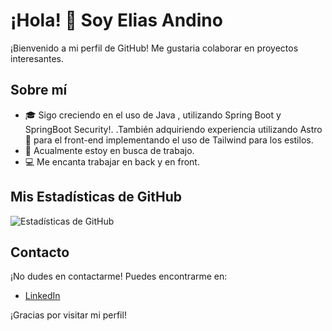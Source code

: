 # ¡Hola! 👋 Soy Elias Andino

¡Bienvenido a mi perfil de GitHub! Me gustaria colaborar en proyectos interesantes.

## Sobre mí
- 🎓 Sigo creciendo en el uso de Java , utilizando Spring Boot y SpringBoot Security!.
.También adquiriendo experiencia utilizando Astro 🚀 para el front-end implementando el uso de Tailwind para los estilos.
- 💼 Acualmente estoy en busca de trabajo.
- 💻 Me encanta trabajar en back y en front.

## Mis Estadísticas de GitHub
![Estadísticas de GitHub](https://github-readme-stats.vercel.app/api?username=sebaandino&show_icons=true&theme=radical)

## Contacto
¡No dudes en contactarme! Puedes encontrarme en:
- [LinkedIn](https://www.linkedin.com/in/elias-sebastian-agustin-andino-9286a12b2)

¡Gracias por visitar mi perfil!
<!---
sebaandino/sebaandino is a ✨ special ✨ repository because its `README.md` (this file) appears on your GitHub profile.
You can click the Preview link to take a look at your changes.
--->
